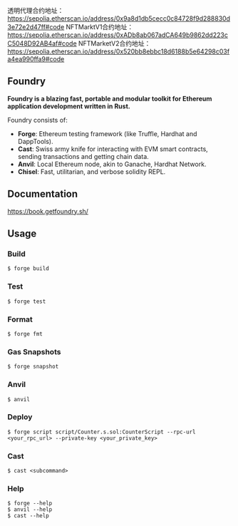 透明代理合约地址：https://sepolia.etherscan.io/address/0x9a8d1db5cecc0c84728f9d288830d3e72e2d47ff#code
NFTMarktV1合约地址：https://sepolia.etherscan.io/address/0xADb8ab067adCA649b9862dd223cC5048D92AB4af#code
NFTMarketV2合约地址：https://sepolia.etherscan.io/address/0x520bb8ebbc18d6188b5e64298c03fa4ea990ffa9#code

## Foundry

**Foundry is a blazing fast, portable and modular toolkit for Ethereum application development written in Rust.**

Foundry consists of:

-   **Forge**: Ethereum testing framework (like Truffle, Hardhat and DappTools).
-   **Cast**: Swiss army knife for interacting with EVM smart contracts, sending transactions and getting chain data.
-   **Anvil**: Local Ethereum node, akin to Ganache, Hardhat Network.
-   **Chisel**: Fast, utilitarian, and verbose solidity REPL.

## Documentation

https://book.getfoundry.sh/

## Usage

### Build

```shell
$ forge build
```

### Test

```shell
$ forge test
```

### Format

```shell
$ forge fmt
```

### Gas Snapshots

```shell
$ forge snapshot
```

### Anvil

```shell
$ anvil
```

### Deploy

```shell
$ forge script script/Counter.s.sol:CounterScript --rpc-url <your_rpc_url> --private-key <your_private_key>
```

### Cast

```shell
$ cast <subcommand>
```

### Help

```shell
$ forge --help
$ anvil --help
$ cast --help
```
